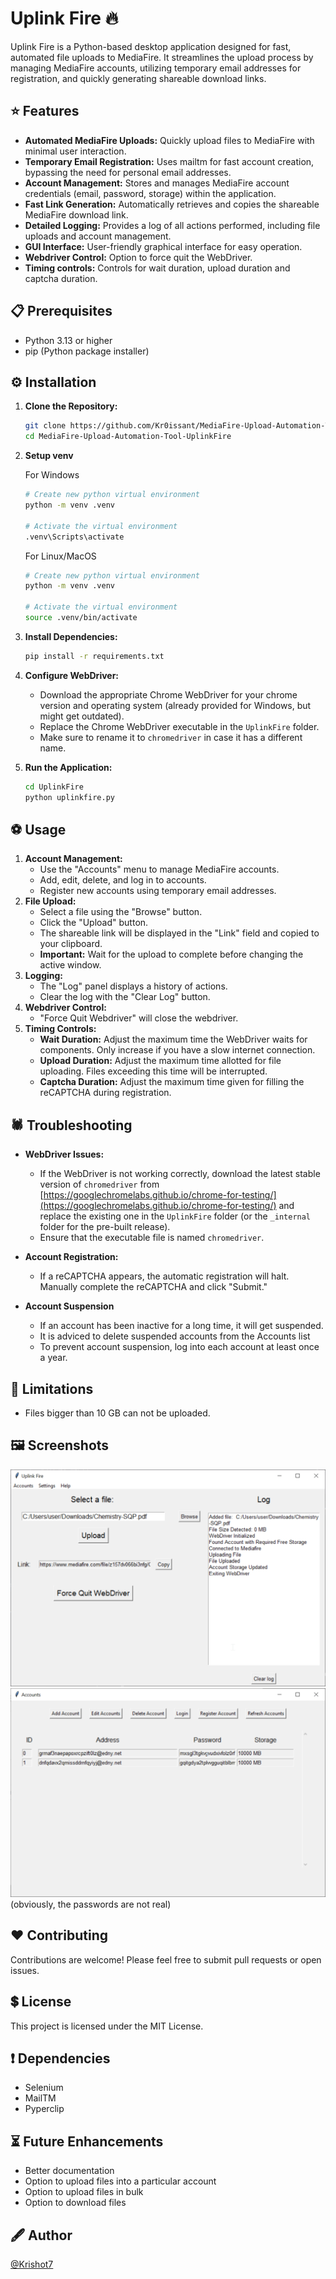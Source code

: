 # Uplink Fire 🔥

Uplink Fire is a Python-based desktop application designed for fast, automated file uploads to MediaFire. It streamlines the upload process by managing MediaFire accounts, utilizing temporary email addresses for registration, and quickly generating shareable download links.

## ⭐ Features

* **Automated MediaFire Uploads:** Quickly upload files to MediaFire with minimal user interaction.
* **Temporary Email Registration:** Uses mailtm for fast account creation, bypassing the need for personal email addresses.
* **Account Management:** Stores and manages MediaFire account credentials (email, password, storage) within the application.
* **Fast Link Generation:** Automatically retrieves and copies the shareable MediaFire download link.
* **Detailed Logging:** Provides a log of all actions performed, including file uploads and account management.
* **GUI Interface:** User-friendly graphical interface for easy operation.
* **Webdriver Control:** Option to force quit the WebDriver.
* **Timing controls:** Controls for wait duration, upload duration and captcha duration.

## 📋 Prerequisites

   * Python 3.13 or higher
   * pip (Python package installer)

## ⚙️ Installation

1.  **Clone the Repository:**
    ```bash
    git clone https://github.com/Kr0issant/MediaFire-Upload-Automation-Tool-UplinkFire.git
    cd MediaFire-Upload-Automation-Tool-UplinkFire
    ```
3.  **Setup venv**

    For Windows
    ```bash
    # Create new python virtual environment
    python -m venv .venv
    
    # Activate the virtual environment
    .venv\Scripts\activate
    ```
    For Linux/MacOS
    ```bash
    # Create new python virtual environment
    python -m venv .venv
    
    # Activate the virtual environment
    source .venv/bin/activate
    ```
5.  **Install Dependencies:**
    ```bash
    pip install -r requirements.txt
    ```
6.  **Configure WebDriver:**
    * Download the appropriate Chrome WebDriver for your chrome version and operating system (already provided for Windows, but might get outdated).
    * Replace the Chrome WebDriver executable in the `UplinkFire` folder.
    * Make sure to rename it to `chromedriver` in case it has a different name.
7.  **Run the Application:**
    ```bash
    cd UplinkFire
    python uplinkfire.py
    ```

## ⚽ Usage

1.  **Account Management:**
    * Use the "Accounts" menu to manage MediaFire accounts.
    * Add, edit, delete, and log in to accounts.
    * Register new accounts using temporary email addresses.
2.  **File Upload:**
    * Select a file using the "Browse" button.
    * Click the "Upload" button.
    * The shareable link will be displayed in the "Link" field and copied to your clipboard.
    * **Important:** Wait for the upload to complete before changing the active window.
3.  **Logging:**
    * The "Log" panel displays a history of actions.
    * Clear the log with the "Clear Log" button.
4.  **Webdriver Control:**
    * "Force Quit Webdriver" will close the webdriver.
5.  **Timing Controls:**
    * **Wait Duration:** Adjust the maximum time the WebDriver waits for components. Only increase if you have a slow internet connection.
    * **Upload Duration:** Adjust the maximum time allotted for file uploading. Files exceeding this time will be interrupted.
    * **Captcha Duration:** Adjust the maximum time given for filling the reCAPTCHA during registration.

## 🕷 Troubleshooting

* **WebDriver Issues:**
    * If the WebDriver is not working correctly, download the latest stable version of `chromedriver` from [https://googlechromelabs.github.io/chrome-for-testing/](https://googlechromelabs.github.io/chrome-for-testing/) and replace the existing one in the `UplinkFire` folder (or the `_internal` folder for the pre-built release).
    * Ensure that the executable file is named `chromedriver`.
* **Account Registration:**
    * If a reCAPTCHA appears, the automatic registration will halt. Manually complete the reCAPTCHA and click "Submit."
    
* **Account Suspension**
  * If an account has been inactive for a long time, it will get suspended.
  * It is adviced to delete suspended accounts from the Accounts list
  * To prevent account suspension, log into each account at least once a year.

## 🚫 Limitations

* Files bigger than 10 GB can not be uploaded.

## 🖼 Screenshots
![Screenshot of UplinkFire Main Window](screenshots/main_menu.png)
![Screenshot of UplinkFire Accounts Window](screenshots/accounts_menu.png)
(obviously, the passwords are not real)

## ❤ Contributing

Contributions are welcome! Please feel free to submit pull requests or open issues.

## 💲 License

This project is licensed under the MIT License.

## ❗ Dependencies

* Selenium
* MailTM
* Pyperclip

## ⏳ Future Enhancements

* Better documentation
* Option to upload files into a particular account
* Option to upload files in bulk
* Option to download files

## 🖋 Author

[@Krishot7](https://github.com/Krishot7)
